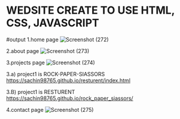 # WEDSITE CREATE TO USE  HTML, CSS, JAVASCRIPT
#output
1.home page
![Screenshot (272)](https://github.com/user-attachments/assets/6766b8b3-f40c-45e3-8c3a-bf6d696748e7)

2.about page
  ![Screenshot (273)](https://github.com/user-attachments/assets/eed0ce92-d12c-4e78-976a-41d003509235)

3.projects page
  ![Screenshot (274)](https://github.com/user-attachments/assets/6a10f098-7072-4f4b-9c4a-bde0bf19b5ba)

 3.a) project1 is ROCK-PAPER-SIASSORS
     https://sachin98765.github.io/resturent/index.html

3.B) project1 is RESTURENT
       https://sachin98765.github.io/rock_paper_siassors/
          
4.contact page
![Screenshot (275)](https://github.com/user-attachments/assets/41535735-ee4f-4f42-9308-fce1cbb65680)
